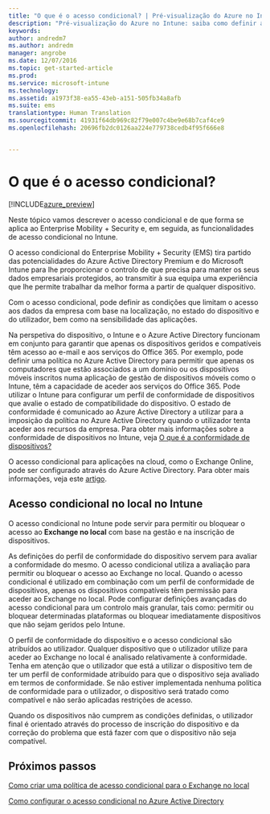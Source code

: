```yaml
---
title: "O que é o acesso condicional? | Pré-visualização do Azure no Intune | Documentos da Microsoft"
description: "Pré-visualização do Azure no Intune: saiba como definir as condições que os utilizadores e os dispositivos têm de reunir para aceder aos recursos da empresa na pré-visualização do Azure no Microsoft Intune."
keywords: 
author: andredm7
ms.author: andredm
manager: angrobe
ms.date: 12/07/2016
ms.topic: get-started-article
ms.prod: 
ms.service: microsoft-intune
ms.technology: 
ms.assetid: a1973f38-ea55-43eb-a151-505fb34a8afb
ms.suite: ems
translationtype: Human Translation
ms.sourcegitcommit: 41931f64db969c82f79e007c4be9e68b7caf4ce9
ms.openlocfilehash: 20696fb2dc0126aa224e779738cedb4f95f666e8


---
```


# <a name="what-is-conditional-access"></a>O que é o acesso condicional?


[!INCLUDE[azure_preview](../includes/azure_preview.md)]


Neste tópico vamos descrever o acesso condicional e de que forma se aplica ao Enterprise Mobility + Security e, em seguida, as funcionalidades de acesso condicional no Intune.

O acesso condicional do Enterprise Mobility + Security (EMS) tira partido das potencialidades do Azure Active Directory Premium e do Microsoft Intune para lhe proporcionar o controlo de que precisa para manter os seus dados empresariais protegidos, ao transmitir à sua equipa uma experiência que lhe permite trabalhar da melhor forma a partir de qualquer dispositivo.

Com o acesso condicional, pode definir as condições que limitam o acesso aos dados da empresa com base na localização, no estado do dispositivo e do utilizador, bem como na sensibilidade das aplicações.

Na perspetiva do dispositivo, o Intune e o Azure Active Directory funcionam em conjunto para garantir que apenas os dispositivos geridos e compatíveis têm acesso ao e-mail e aos serviços do Office 365. Por exemplo, pode definir uma política no Azure Active Directory para permitir que apenas os computadores que estão associados a um domínio ou os dispositivos móveis inscritos numa aplicação de gestão de dispositivos móveis como o Intune, têm a capacidade de aceder aos serviços do Office 365. Pode utilizar o Intune para configurar um perfil de conformidade de dispositivos que avalie o estado de compatibilidade do dispositivo. O estado de conformidade é comunicado ao Azure Active Directory a utilizar para a imposição da política no Azure Active Directory quando o utilizador tenta aceder aos recursos da empresa. Para obter mais informações sobre a conformidade de dispositivos no Intune, veja [O que é a conformidade de dispositivos?](/intune-azure/set-device-compliance/what-is-device-compliance)

O acesso condicional para aplicações na cloud, como o Exchange Online, pode ser configurado através do Azure Active Directory. Para obter mais informações, veja este [artigo](https://docs.microsoft.com/en-us/azure/active-directory/active-directory-conditional-access-azure-portal).

## <a name="on-premises-conditional-access-in-intune"></a>Acesso condicional no local no Intune

O acesso condicional no Intune pode servir para permitir ou bloquear o acesso ao **Exchange no local** com base na gestão e na inscrição de dispositivos.

As definições do perfil de conformidade do dispositivo servem para avaliar a conformidade do mesmo. O acesso condicional utiliza a avaliação para permitir ou bloquear o acesso ao Exchange no local. Quando o acesso condicional é utilizado em combinação com um perfil de conformidade de dispositivos, apenas os dispositivos compatíveis têm permissão para aceder ao Exchange no local. Pode configurar definições avançadas do acesso condicional para um controlo mais granular, tais como: permitir ou bloquear determinadas plataformas ou bloquear imediatamente dispositivos que não sejam geridos pelo Intune.

O perfil de conformidade do dispositivo e o acesso condicional são atribuídos ao utilizador. Qualquer dispositivo que o utilizador utilize para aceder ao Exchange no local é analisado relativamente à conformidade. Tenha em atenção que o utilizador que está a utilizar o dispositivo tem de ter um perfil de conformidade atribuído para que o dispositivo seja avaliado em termos de conformidade. Se não estiver implementada nenhuma política de conformidade para o utilizador, o dispositivo será tratado como compatível e não serão aplicadas restrições de acesso.

Quando os dispositivos não cumprem as condições definidas, o utilizador final é orientado através do processo de inscrição do dispositivo e da correção do problema que está fazer com que o dispositivo não seja compatível.

## <a name="next-steps"></a>Próximos passos

[Como criar uma política de acesso condicional para o Exchange no local](create-conditional-access-policy-for-exchange-on-premises.md)

[Como configurar o acesso condicional no Azure Active Directory](https://docs.microsoft.com/en-us/azure/active-directory/active-directory-conditional-access-azure-portal)



<!--HONumber=Feb17_HO1-->


